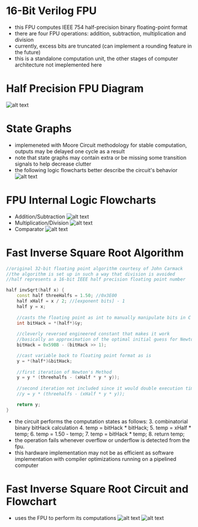 # 16-Bit Verilog FPU 
- this FPU computes IEEE 754 half-precision binary floating-point format
- there are four FPU operations: addition, subtraction, multiplication and division
- currently, excess bits are truncated (can implement a rounding feature in the future)
- this is a standalone computation unit, the other stages of computer architecture not imeplemented here
# Half Precision FPU Diagram
![alt text](https://github.com/lhn1703/fpu_16bit/blob/main/documentation/fpu%20controls%20block%20diagram.png)
# State Graphs 
- implemeneted with Moore Circuit methodology for stable computation, outputs may be delayed one cycle as a result
- note that state graphs may contain extra or be missing some transition signals to help decrease clutter
- the following logic flowcharts better describe the circuit's behavior
![alt text](https://github.com/lhn1703/fpu_16bit/blob/main/documentation/state%20graphs.png)
# FPU Internal Logic Flowcharts
- Addition/Subtraction
![alt text](https://github.com/lhn1703/fpu_16bit/blob/main/documentation/addition-subtraction%20flowchart.png)
- Multiplication/Division
![alt text](https://github.com/lhn1703/fpu_16bit/blob/main/documentation/multiplication-division%20flowchart.png)
- Comparator 
![alt text](https://github.com/lhn1703/fpu_16bit/blob/main/documentation/comparison.png)
# Fast Inverse Square Root Algorithm
```c++
//original 32-bit floating point algorithm courtesy of John Carmack
//the algorithm is set up in such a way that division is avoided
//half represents a 16-bit IEEE half precision floating point number

half invSqrt(half x) {
	const half threeHalfs = 1.50; //0x3E00
	half xHalf = x / 2; //[exponent bits] - 1
	half y = x;
	
	//casts the floating point as int to manually manipulate bits in C
	int bitHack = *(half*)&y;
	
	//cleverly reversed engineered constant that makes it work
	//basically an approximation of the optimal initial guess for Newton's Method  
	bitHack = 0x59BB - (bitHack >> 1);	

	//cast variable back to floating point format as is
	y = *(half*)&bitHack;
	
	//first iteration of Newton's Method
	y = y * (threehalfs - (xHalf * y * y)); 
	
	//second iteration not included since it would double execution time
	//y = y * (threehalfs - (xHalf * y * y)); 

	return y;
}	
```
- the circuit performs the computation states as follows:
		3. combinatorial binary bitHack calculation
		4. temp = bitHack * bitHack;
		5. temp = xHalf * temp;
		6. temp = 1.50 - temp;
		7. temp = bitHack * temp;
		8. return temp;
- the operation fails whenever overflow or underflow is detected from the fpu.
- this hardware implementation may not be as efficient as software implementation with compiler optimizations running on a pipelined computer
# Fast Inverse Square Root Circuit and Flowchart
- uses the FPU to perform its computations
![alt text](https://github.com/lhn1703/fpu_16bit/blob/main/documentation/fast%20inverse%20square%20root%20block%20diagram.png)
![alt text](https://github.com/lhn1703/fpu_16bit/blob/main/documentation/fast%20inverse%20sqrt%20flowchart.png)
